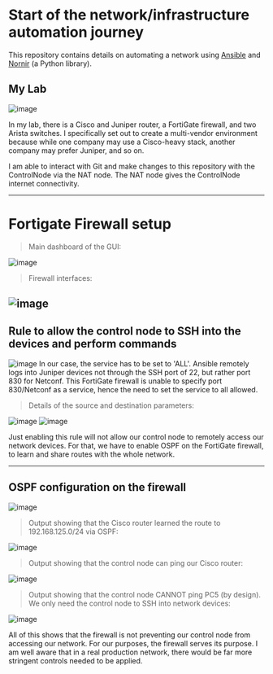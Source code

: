 # Start of the network/infrastructure automation journey
This repository contains details on automating a network using [Ansible](https://github.com/joshchontw/NetworkAutomationSecurityLab/tree/main/Ansible) and [Nornir](https://github.com/joshchontw/NetworkAutomationSecurityLab/tree/main/Nornir) (a Python library).

## My Lab
![image](https://user-images.githubusercontent.com/81763406/143507462-a1daa6ba-988c-4baa-ab8f-b310cca5a934.png)

In my lab, there is a Cisco and Juniper router, a FortiGate firewall, and two Arista switches. I specifically set out to create a multi-vendor environment because while one company may use a Cisco-heavy stack, another company may prefer Juniper, and so on. 

I am able to interact with Git and make changes to this repository with the ControlNode via the NAT node. The NAT node gives the ControlNode internet connectivity. 

---------------------------------------------------------
# Fortigate Firewall setup

> Main dashboard of the GUI:

![image](https://user-images.githubusercontent.com/81763406/143358495-179c92a8-79d6-4816-8fb7-c28d98eef744.png)

> Firewall interfaces:

![image](https://user-images.githubusercontent.com/81763406/143498973-7fbd2848-1dc3-498a-916e-02c44c27c96f.png)
------------------------------------------------------

## Rule to allow the control node to SSH into the devices and perform commands
![image](https://user-images.githubusercontent.com/81763406/143372911-0c958854-deb6-4e9d-bf28-0fa0b1ae0c3f.png)
In our case, the service has to be set to 'ALL'. Ansible remotely logs into Juniper devices not through the SSH port of 22, but rather port 830 for Netconf. This FortiGate firewall is unable to specify port 830/Netconf as a service, hence the need to set the service to all allowed.

> Details of the source and destination parameters:

![image](https://user-images.githubusercontent.com/81763406/143490466-08da7a44-caa4-429a-a5dc-bf77cc7b0669.png)
![image](https://user-images.githubusercontent.com/81763406/143372978-54e627a1-b599-4929-922d-9807beded2b4.png)

Just enabling this rule will not allow our control node to remotely access our network devices. For that, we have to enable OSPF on the FortiGate firewall, to learn and share routes with the whole network.

------------------------------------------------

## OSPF configuration on the firewall
![image](https://user-images.githubusercontent.com/81763406/143462999-40b651ad-80b9-4797-9c06-ec6752649ba8.png)

> Output showing that the Cisco router learned the route to 192.168.125.0/24 via OSPF:

![image](https://user-images.githubusercontent.com/81763406/143498731-c3ec7fb2-9a26-4ae8-9c82-8f7f22abc376.png)

> Output showing that the control node can ping our Cisco router:

![image](https://user-images.githubusercontent.com/81763406/143498833-6fc5930c-1ca4-4a13-b035-b386ec37966f.png)

> Output showing that the control node CANNOT ping PC5 (by design). We only need the control node to SSH into network devices:

![image](https://user-images.githubusercontent.com/81763406/143499109-0d92ef7f-4f70-4bb7-b3e8-50683a8d806a.png)

All of this shows that the firewall is not preventing our control node from accessing our network. For our purposes, the firewall serves its purpose. I am well aware that in a real production network, there would be far more stringent controls needed to be applied.
